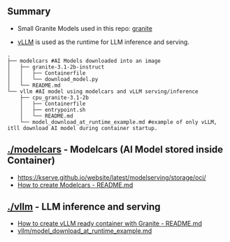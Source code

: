 

## Summary
- Small Granite Models used in this repo: [granite](https://huggingface.co/ibm-granite/)

- [vLLM](https://docs.vllm.ai/en/stable/index.html) is used as the runtime for LLM inference and serving.

```
.
├── modelcars #AI Models downloaded into an image
│   ├── granite-3.1-2b-instruct
│   │   ├── Containerfile
│   │   └── download_model.py
│   └── README.md
└── vllm #AI model using modelcars and vLLM serving/inference
    ├── cpu_granite-3.1-2b
    │   ├── Containerfile
    │   ├── entrypoint.sh
    │   └── README.md
    └── model_download_at_runtime_example.md #example of only vLLM, itll download AI model during container startup.
```

## [./modelcars](modelcars) - Modelcars (AI Model stored inside Container)

- https://kserve.github.io/website/latest/modelserving/storage/oci/
- [How to create Modelcars - README.md](kserve/README.md)

## [./vllm](vllm) - LLM inference and serving
- [How to create vLLM ready container with Granite - README.md](vllm/cpu_granite-3.1-2b/README.md)
- [vllm/model_download_at_runtime_example.md](vllm/model_download_at_runtime_example.md)